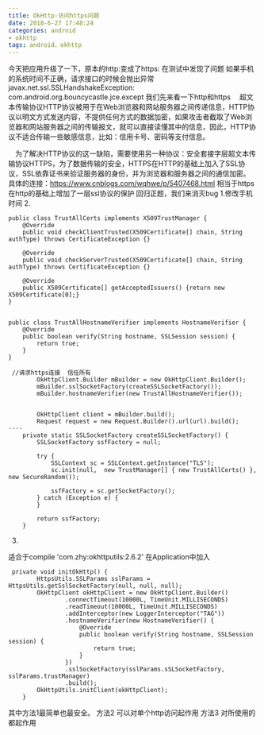 ```yaml
---
title: OkHttp-访问https问题
date: 2018-6-27 17:48:24
categories: android
- okhttp
tags: android，okhttp
---
```


今天把应用升级了一下，原本的http:变成了https:
在测试中发现了问题   如果手机的系统时间不正确，请求接口的时候会抛出异常 javax.net.ssl.SSLHandshakeException: com.android.org.bouncycastle.jce.except
我们先来看一下http和https
　超文本传输协议HTTP协议被用于在Web浏览器和网站服务器之间传递信息，HTTP协议以明文方式发送内容，不提供任何方式的数据加密，如果攻击者截取了Web浏览器和网站服务器之间的传输报文，就可以直接读懂其中的信息，因此，HTTP协议不适合传输一些敏感信息，比如：信用卡号、密码等支付信息。

　为了解决HTTP协议的这一缺陷，需要使用另一种协议：安全套接字层超文本传输协议HTTPS，为了数据传输的安全，HTTPS在HTTP的基础上加入了SSL协议，SSL依靠证书来验证服务器的身份，并为浏览器和服务器之间的通信加密。
具体的连接：https://www.cnblogs.com/wqhwe/p/5407468.html
相当于https在http的基础上增加了一层ssl协议的保护
回归正题，我们来消灭bug
1.修改手机时间
2.
```
public class TrustAllCerts implements X509TrustManager {
    @Override
    public void checkClientTrusted(X509Certificate[] chain, String authType) throws CertificateException {}

    @Override
    public void checkServerTrusted(X509Certificate[] chain, String authType) throws CertificateException {}

    @Override
    public X509Certificate[] getAcceptedIssuers() {return new X509Certificate[0];}
}


public class TrustAllHostnameVerifier implements HostnameVerifier {
    @Override
    public boolean verify(String hostname, SSLSession session) {
        return true;
    }
}

 //请求https连接  信任所有
        OkHttpClient.Builder mBuilder = new OkHttpClient.Builder();
        mBuilder.sslSocketFactory(createSSLSocketFactory());
        mBuilder.hostnameVerifier(new TrustAllHostnameVerifier());


        OkHttpClient client = mBuilder.build();
        Request request = new Request.Builder().url(url).build();
····
    private static SSLSocketFactory createSSLSocketFactory() {
        SSLSocketFactory ssfFactory = null;

        try {
            SSLContext sc = SSLContext.getInstance("TLS");
            sc.init(null,  new TrustManager[] { new TrustAllCerts() }, new SecureRandom());

            ssfFactory = sc.getSocketFactory();
        } catch (Exception e) {
        }

        return ssfFactory;
    }
```	
3. 
适合于compile 'com.zhy:okhttputils:2.6.2' 
在Application中加入
```
 private void initOkHttp() {
        HttpsUtils.SSLParams sslParams = HttpsUtils.getSslSocketFactory(null, null, null);
        OkHttpClient okHttpClient = new OkHttpClient.Builder()
                .connectTimeout(10000L, TimeUnit.MILLISECONDS)
                .readTimeout(10000L, TimeUnit.MILLISECONDS)
                .addInterceptor(new LoggerInterceptor("TAG"))
                .hostnameVerifier(new HostnameVerifier() {
                    @Override
                    public boolean verify(String hostname, SSLSession session) {
                        return true;
                    }
                })
                .sslSocketFactory(sslParams.sSLSocketFactory, sslParams.trustManager)
                .build();
        OkHttpUtils.initClient(okHttpClient);
    }
```
其中方法1最简单也最安全。
方法2 可以对单个http访问起作用
方法3 对所使用的都起作用
